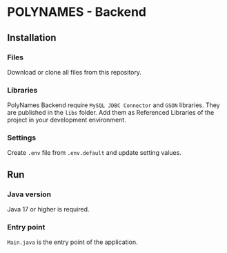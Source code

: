 # POLYNAMES - Backend

## Installation

### Files
Download or clone all files from this repository.

### Libraries
PolyNames Backend require ```MySQL JDBC Connector``` and ```GSON``` libraries. They are published in the ```libs``` folder. Add them as Referenced Libraries of the project in your development environment.

### Settings
Create ```.env``` file from ```.env.default``` and update setting values.

## Run

### Java version

Java 17 or higher is required.

### Entry point

```Main.java``` is the entry point of the application.